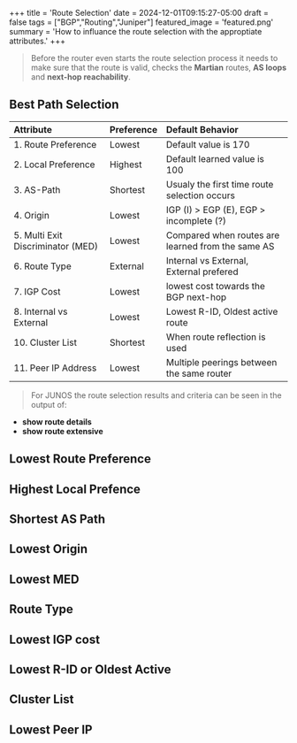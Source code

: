 +++
title = 'Route Selection'
date = 2024-12-01T09:15:27-05:00
draft = false
tags = ["BGP","Routing","Juniper"]
featured_image = 'featured.png'
summary = 'How to influance the route selection with the approptiate attributes.'
+++


>Before the router even starts the route selection process it needs to make sure that the route is valid, checks the **Martian** routes, **AS loops** and **next-hop reachability**. 

## Best Path Selection

| Attribute                        | Preference   | Default Behavior                                    |
| :------------------------------- | :----------  | :-------------------------------------------------- |
| 1. Route Preference              | Lowest       | Default value is 170                                |
| 2. Local Preference              | Highest      | Default learned value is 100                        |
| 3. AS-Path                       | Shortest     | Usualy the first time route selection occurs        |
| 4. Origin                        | Lowest       | IGP (I) >  EGP (E), EGP > incomplete (?)            |
| 5. Multi Exit Discriminator (MED)| Lowest       | Compared when routes are learned from the same AS   |
| 6. Route Type                    | External     | Internal vs External, External prefered             |
| 7. IGP Cost                      | Lowest       | lowest cost towards the BGP next-hop                |
| 8. Internal vs External          | Lowest       | Lowest R-ID,  Oldest active route                   |
| 10. Cluster List                 | Shortest     | When route reflection is used                       |
| 11. Peer IP Address              | Lowest       | Multiple peerings between the same router           |


>For JUNOS the route selection results and criteria can be seen in the output of:  
- **show route details**
- **show route extensive**


## Lowest Route Preference
## Highest Local Prefence
## Shortest AS Path 
## Lowest Origin 
## Lowest MED
## Route Type 
## Lowest IGP cost
## Lowest R-ID or Oldest Active
## Cluster List
## Lowest Peer IP

